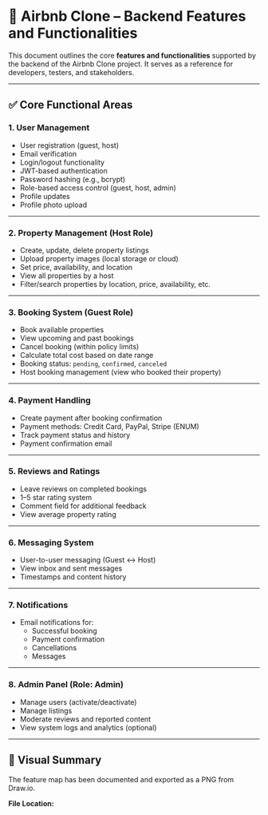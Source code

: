 # 🏡 Airbnb Clone – Backend Features and Functionalities

This document outlines the core **features and functionalities** supported by the backend of the Airbnb Clone project. It serves as a reference for developers, testers, and stakeholders.

---

## ✅ Core Functional Areas

### 1. User Management
- User registration (guest, host)
- Email verification
- Login/logout functionality
- JWT-based authentication
- Password hashing (e.g., bcrypt)
- Role-based access control (guest, host, admin)
- Profile updates
- Profile photo upload

---

### 2. Property Management (Host Role)
- Create, update, delete property listings
- Upload property images (local storage or cloud)
- Set price, availability, and location
- View all properties by a host
- Filter/search properties by location, price, availability, etc.

---

### 3. Booking System (Guest Role)
- Book available properties
- View upcoming and past bookings
- Cancel booking (within policy limits)
- Calculate total cost based on date range
- Booking status: `pending`, `confirmed`, `canceled`
- Host booking management (view who booked their property)

---

### 4. Payment Handling
- Create payment after booking confirmation
- Payment methods: Credit Card, PayPal, Stripe (ENUM)
- Track payment status and history
- Payment confirmation email

---

### 5. Reviews and Ratings
- Leave reviews on completed bookings
- 1–5 star rating system
- Comment field for additional feedback
- View average property rating

---

### 6. Messaging System
- User-to-user messaging (Guest ↔ Host)
- View inbox and sent messages
- Timestamps and content history

---

### 7. Notifications
- Email notifications for:
  - Successful booking
  - Payment confirmation
  - Cancellations
  - Messages

---

### 8. Admin Panel (Role: Admin)
- Manage users (activate/deactivate)
- Manage listings
- Moderate reviews and reported content
- View system logs and analytics (optional)

---

## 📄 Visual Summary

The feature map has been documented and exported as a PNG from Draw.io.

**File Location:**
